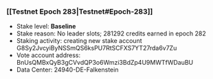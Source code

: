 ### [[Testnet Epoch 283|Testnet#Epoch-283]]
* Stake level: **Baseline**
* Stake reason: No leader slots; 281292 credits earned in epoch 282
* Staking activity: creating new stake account G8Sy2JvcyiByNSSmQS6ksPU7RtSCFXS7YT27rda6v7Zu
* Vote account address: BnUsQMBxQyB3gCVvdQP3o6Wmzi3BdZp4U9MWTfWDauBU
* Data Center: 24940-DE-Falkenstein